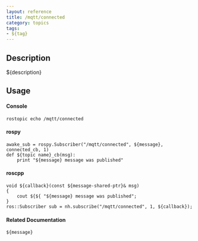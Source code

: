 ```yaml
---
layout: reference
title: /mqtt/connected
category: topics
tags: 
- ${tag}
---
```


## Description
${description}

## Usage
#### Console
```
rostopic echo /mqtt/connected
```

#### rospy
```
awake_sub = rospy.Subscriber("/mqtt/connected", ${message}, connected_cb, 1)
def ${topic name}_cb(msg):
    print "${message} message was published"
```

#### roscpp
```
void ${callback}(const ${message-shared-ptr}& msg)
{
    cout ${${ "${message} message was published";
}
ros::Subscriber sub = nh.subscribe("/mqtt/connected", 1, ${callback});
```

#### Related Documentation
``${message}``  